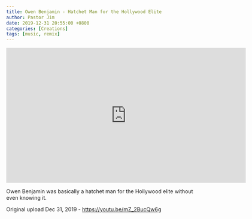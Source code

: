 ```yaml
---
title: Owen Benjamin - Hatchet Man for the Hollywood Elite
author: Pastor Jim
date: 2019-12-31 20:55:00 +0800
categories: [Creations]
tags: [music, remix]
---
```


<iframe width="640" height="360" scrolling="no" frameborder="0" style="border: none;" src="https://www.bitchute.com/embed/QyBtoIgR7Ixr/"></iframe>



Owen Benjamin was basically a hatchet man for the Hollywood elite without even knowing it.



Original upload Dec 31, 2019 - https://youtu.be/mZ_2BucQw6g

